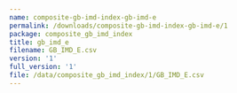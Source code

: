```yaml
---
name: composite-gb-imd-index-gb-imd-e
permalink: /downloads/composite-gb-imd-index-gb-imd-e/1
package: composite_gb_imd_index
title: gb_imd_e
filename: GB_IMD_E.csv
version: '1'
full_version: '1'
file: /data/composite_gb_imd_index/1/GB_IMD_E.csv
---
```

